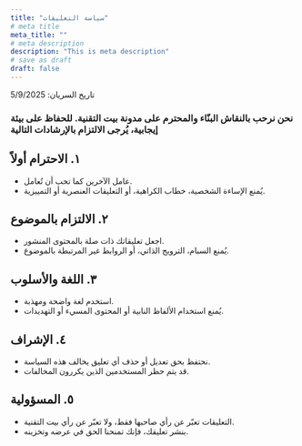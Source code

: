 ```yaml
---
title: "سياسة التعليقات"
# meta title
meta_title: ""
# meta description
description: "This is meta description"
# save as draft
draft: false
---
```


تاريخ السريان: 5/9/2025

### نحن نرحب بالنقاش البنّاء والمحترم على مدونة بيت التقنية. للحفاظ على بيئة إيجابية، يُرجى الالتزام بالإرشادات التالية

## ١. الاحترام أولاً

- عامل الآخرين كما تحب أن تُعامل.
- يُمنع الإساءة الشخصية، خطاب الكراهية، أو التعليقات العنصرية أو التمييزية.

## ٢. الالتزام بالموضوع

- اجعل تعليقاتك ذات صلة بالمحتوى المنشور.
- يُمنع السبام، الترويج الذاتي، أو الروابط غير المرتبطة بالموضوع.

## ٣. اللغة والأسلوب

- استخدم لغة واضحة ومهذبة.
- يُمنع استخدام الألفاظ النابية أو المحتوى المسيء أو التهديدات.

## ٤. الإشراف

- نحتفظ بحق تعديل أو حذف أي تعليق يخالف هذه السياسة.
- قد يتم حظر المستخدمين الذين يكررون المخالفات.

## ٥. المسؤولية

- التعليقات تعبّر عن رأي صاحبها فقط، ولا تعبّر عن رأي بيت التقنية.
- بنشر تعليقك، فإنك تمنحنا الحق في عرضه وتخزينه.
